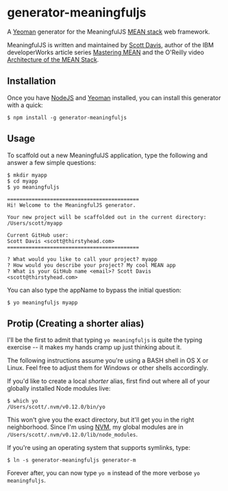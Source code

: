 # generator-meaningfuljs
A [Yeoman](http://yeoman.io/) generator for the MeaningfulJS [MEAN stack](https://en.wikipedia.org/wiki/MEAN_(software_bundle)) web framework.

MeaningfulJS is written and maintained by [Scott Davis](http://thirstyhead.com/contact.html), author of the IBM developerWorks article series [Mastering MEAN](http://www.ibm.com/developerworks/library/wa-mean1/index.html) and the O'Reilly video [Architecture of the MEAN Stack](http://shop.oreilly.com/product/0636920039495.do).

## Installation
Once you have [NodeJS](https://nodejs.org/download/) and [Yeoman](http://yeoman.io/) installed, you can install this generator with a quick:

```
$ npm install -g generator-meaningfuljs
```

## Usage
To scaffold out a new MeaningfulJS application, type the following and answer a few simple questions:

```
$ mkdir myapp
$ cd myapp
$ yo meaningfuljs

===========================================
Hi! Welcome to the MeaningfulJS generator.

Your new project will be scaffolded out in the current directory:
/Users/scott/myapp

Current GitHub user:
Scott Davis <scott@thirstyhead.com>
===========================================

? What would you like to call your project? myapp
? How would you describe your project? My cool MEAN app
? What is your GitHub name <email>? Scott Davis <scott@thirstyhead.com>
```
You can also type the appName to bypass the initial question:

```
$ yo meaningfuljs myapp
```



## Protip (Creating a shorter alias)
I'll be the first to admit that typing `yo meaningfuljs` is quite the typing exercise -- it makes my hands cramp up just thinking about it.

The following instructions assume you're using a BASH shell in OS X or Linux. Feel free to adjust them for Windows or other shells accordingly.

If you'd like to create a local *shorter* alias, first find out where all of your globally installed Node modules live:

```
$ which yo
/Users/scott/.nvm/v0.12.0/bin/yo
```

This won't give you the exact directory, but it'll get you in the right neighborhood. Since I'm using [NVM](https://github.com/creationix/nvm), my global modules are in `/Users/scott/.nvm/v0.12.0/lib/node_modules`.

If you're using an operating system that supports symlinks, type:

```
$ ln -s generator-meaningfuljs generator-m
```

Forever after, you can now type `yo m` instead of the more verbose `yo meaningfuljs`.



